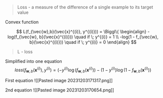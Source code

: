 > Loss - a measure of the difference of a single example to its target value

Convex function

$$
L(f_{\vec{w},b}(\vec{x}^{(i)}, y^{(i)})) = \Biggl\{ 
\begin{align}
-log(f_{\vec{w}, b}(\vec{x}^{(i)})) \quad if \; y^{(i)} = 1 \\
-log(1 - f_{\vec{w}, b}(\vec{x}^{(i)})) \quad if \; y^{(i)} = 0
\end{align}
$$
> L - loss

Simplified into one equation
$$
  loss(f_{\mathbf{w},b}(\mathbf{x}^{(i)}), y^{(i)}) = (-y^{(i)} \log\left(f_{\mathbf{w},b}\left( \mathbf{x}^{(i)} \right) \right) - \left( 1 - y^{(i)}\right) \log \left( 1 - f_{\mathbf{w},b}\left( \mathbf{x}^{(i)} \right) \right)
$$


First equation
![[Pasted image 20231203171317.png]]


2nd equation
![[Pasted image 20231203170654.png]]

